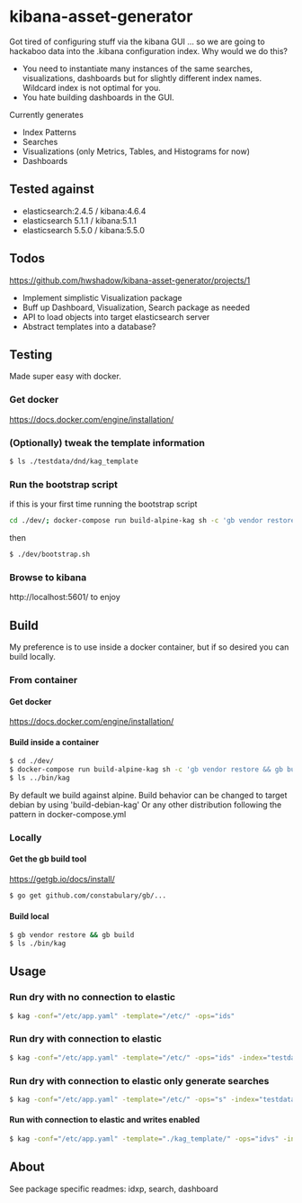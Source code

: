 # kibana-asset-generator

Got tired of configuring stuff via the kibana GUI ...  so we are going to hackaboo data into the .kibana configuration index.  Why would we do this?
  - You need to instantiate many instances of the same searches, visualizations, dashboards but for slightly different index names.  Wildcard index is not optimal for you.
  - You hate building dashboards in the GUI.

Currently generates
  - Index Patterns
  - Searches
  - Visualizations (only Metrics, Tables, and Histograms for now)
  - Dashboards

## Tested against
  - elasticsearch:2.4.5 / kibana:4.6.4
  - elasticsearch 5.1.1 / kibana:5.1.1
  - elasticsearch 5.5.0 / kibana:5.5.0

## Todos
https://github.com/hwshadow/kibana-asset-generator/projects/1
  - Implement simplistic Visualization package
  - Buff up Dashboard, Visualization, Search package as needed
  - API to load objects into target elasticsearch server
  - Abstract templates into a database?


## Testing
Made super easy with docker.

### Get docker
https://docs.docker.com/engine/installation/

### (Optionally) tweak the template information
```sh
$ ls ./testdata/dnd/kag_template
```

### Run the bootstrap script
if this is your first time running the bootstrap script
```sh
cd ./dev/; docker-compose run build-alpine-kag sh -c 'gb vendor restore'; cd -;
```
then
```sh
$ ./dev/bootstrap.sh
```


### Browse to kibana
http://localhost:5601/ to enjoy


## Build
My preference is to use inside a docker container, but if so desired you can build locally.

### From container
#### Get docker
https://docs.docker.com/engine/installation/

#### Build inside a container
```sh
$ cd ./dev/
$ docker-compose run build-alpine-kag sh -c 'gb vendor restore && gb build'
$ ls ../bin/kag
```
By default we build against alpine.
Build behavior can be changed to target debian by using 'build-debian-kag'
Or any other distribution following the pattern in docker-compose.yml

### Locally
#### Get the gb build tool
https://getgb.io/docs/install/
```sh
$ go get github.com/constabulary/gb/...
```

#### Build local
```sh
$ gb vendor restore && gb build
$ ls ./bin/kag
```

## Usage
### Run dry with no connection to elastic
```sh
$ kag -conf="/etc/app.yaml" -template="/etc/" -ops="ids"
```
### Run dry with connection to elastic
```sh
$ kag -conf="/etc/app.yaml" -template="/etc/" -ops="ids" -index="testdata.dnd"
```
### Run dry with connection to elastic only generate searches
```sh
$ kag -conf="/etc/app.yaml" -template="/etc/" -ops="s" -index="testdata.dnd"
```
#### Run with connection to elastic and writes enabled
```sh
$ kag -conf="/etc/app.yaml" -template="./kag_template/" -ops="idvs" -index="testdata.dnd" -dashTitle="dash" -prefix="testdata-dnd-" -timeField="dob" -write=true
```

## About
See package specific readmes: idxp, search, dashboard
